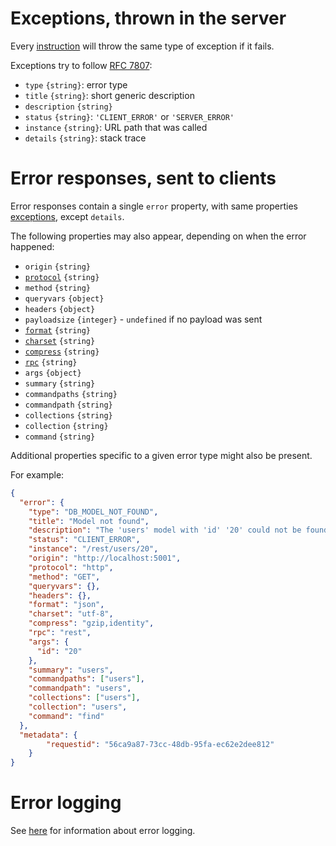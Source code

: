 # Exceptions, thrown in the server

Every [instruction](usage.md#instructions) will throw the same type of
exception if it fails.

Exceptions try to follow [RFC 7807](https://tools.ietf.org/rfc/rfc7807.txt):
  - `type` `{string}`: error type
  - `title` `{string}`: short generic description
  - `description` `{string}`
  - `status` `{string}`: `'CLIENT_ERROR'` or `'SERVER_ERROR'`
  - `instance` `{string}`: URL path that was called
  - `details` `{string}`: stack trace

# Error responses, sent to clients

Error responses contain a single `error` property, with same properties
[exceptions](#exceptions), except `details`.

The following properties may also appear, depending on when the error happened:
  - `origin` `{string}`
  - [`protocol`](protocols.md) `{string}`
  - `method` `{string}`
  - `queryvars` `{object}`
  - `headers` `{object}`
  - `payloadsize` `{integer}` - `undefined` if no payload was sent
  - [`format`](formats.md) `{string}`
  - [`charset`](formats.md#charsets) `{string}`
  - [`compress`](compression.md) `{string}`
  - [`rpc`](rpc.md) `{string}`
  - `args` `{object}`
  - `summary` `{string}`
  - `commandpaths` `{string}`
  - `commandpath` `{string}`
  - `collections` `{string}`
  - `collection` `{string}`
  - `command` `{string}`

Additional properties specific to a given error type might also be present.

For example:

```json
{
  "error": {
    "type": "DB_MODEL_NOT_FOUND",
    "title": "Model not found",
    "description": "The 'users' model with 'id' '20' could not be found",
    "status": "CLIENT_ERROR",
    "instance": "/rest/users/20",
    "origin": "http://localhost:5001",
    "protocol": "http",
    "method": "GET",
    "queryvars": {},
    "headers": {},
    "format": "json",
    "charset": "utf-8",
    "compress": "gzip,identity",
    "rpc": "rest",
    "args": {
      "id": "20"
    },
    "summary": "users",
    "commandpaths": ["users"],
    "commandpath": "users",
    "collections": ["users"],
    "collection": "users",
    "command": "find"
  },
  "metadata": {
		"requestid": "56ca9a87-73cc-48db-95fa-ec62e2dee812"
	}
}
```

# Error logging

See [here](events.md#error-information) for information about error logging.
